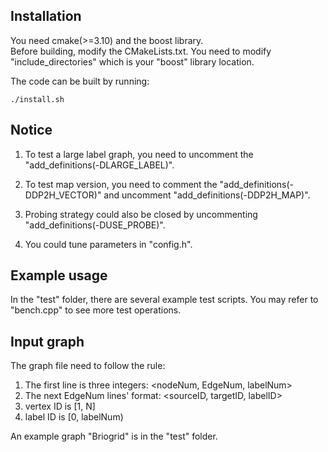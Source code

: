 ## Installation
You need cmake(>=3.10) and the boost library.  
Before building, modify the CMakeLists.txt. You need to modify "include_directories" which is your "boost" library location.


The code can be built by running:  
```shell
./install.sh
```

## Notice

1. To test a large label graph, you need to uncomment the "add_definitions(-DLARGE_LABEL)".  

2. To test map version, you need to comment the "add_definitions(-DDP2H_VECTOR)" and uncomment "add_definitions(-DDP2H_MAP)".

3. Probing strategy could also be closed by uncommenting "add_definitions(-DUSE_PROBE)".
4. You could tune parameters in "config.h".

## Example usage

In the "test" folder, there are several example test scripts. You may refer to "bench.cpp" to see more test operations.


## Input graph

The graph file need to follow the rule:

1. The first line is three integers: <nodeNum, EdgeNum, labelNum>
2. The next EdgeNum lines' format: <sourceID, targetID, labelID>
3. vertex ID is [1, N]
4. label ID is [0, labelNum)

An example graph "Briogrid" is in the "test" folder.